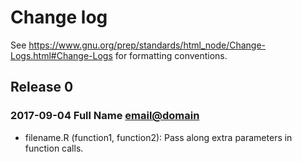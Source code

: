 # Change log

See <https://www.gnu.org/prep/standards/html_node/Change-Logs.html#Change-Logs> for formatting conventions.

## Release 0

### 2017-09-04  Full Name   <email@domain>

- filename.R (function1, function2): Pass along extra parameters in function calls.
